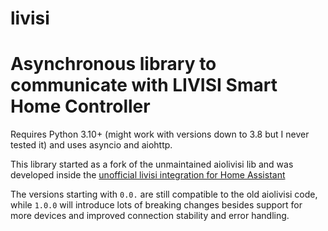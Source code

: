 # livisi

# Asynchronous library to communicate with LIVISI Smart Home Controller
Requires Python 3.10+ (might work with versions down to 3.8 but I never tested it) and uses asyncio and aiohttp.

This library started as a fork of the unmaintained aiolivisi lib and was developed inside the [unofficial livisi integration for Home Assistant](https://github.com/planbnet/livisi_unofficial)

The versions starting with `0.0.` are still compatible to the old aiolivisi code, while `1.0.0` will introduce lots of breaking changes besides support for more devices and improved connection stability and error handling.
